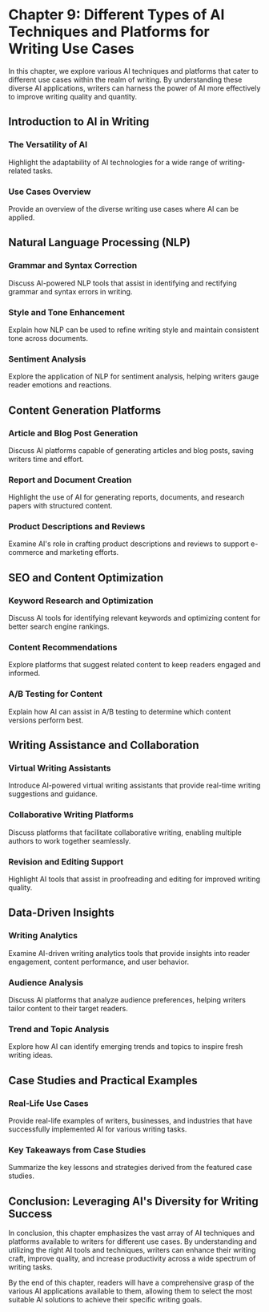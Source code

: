 Chapter 9: Different Types of AI Techniques and Platforms for Writing Use Cases
===============================================================================

In this chapter, we explore various AI techniques and platforms that cater to different use cases within the realm of writing. By understanding these diverse AI applications, writers can harness the power of AI more effectively to improve writing quality and quantity.

Introduction to AI in Writing
-----------------------------

### The Versatility of AI

Highlight the adaptability of AI technologies for a wide range of writing-related tasks.

### Use Cases Overview

Provide an overview of the diverse writing use cases where AI can be applied.

Natural Language Processing (NLP)
---------------------------------

### Grammar and Syntax Correction

Discuss AI-powered NLP tools that assist in identifying and rectifying grammar and syntax errors in writing.

### Style and Tone Enhancement

Explain how NLP can be used to refine writing style and maintain consistent tone across documents.

### Sentiment Analysis

Explore the application of NLP for sentiment analysis, helping writers gauge reader emotions and reactions.

Content Generation Platforms
----------------------------

### Article and Blog Post Generation

Discuss AI platforms capable of generating articles and blog posts, saving writers time and effort.

### Report and Document Creation

Highlight the use of AI for generating reports, documents, and research papers with structured content.

### Product Descriptions and Reviews

Examine AI's role in crafting product descriptions and reviews to support e-commerce and marketing efforts.

SEO and Content Optimization
----------------------------

### Keyword Research and Optimization

Discuss AI tools for identifying relevant keywords and optimizing content for better search engine rankings.

### Content Recommendations

Explore platforms that suggest related content to keep readers engaged and informed.

### A/B Testing for Content

Explain how AI can assist in A/B testing to determine which content versions perform best.

Writing Assistance and Collaboration
------------------------------------

### Virtual Writing Assistants

Introduce AI-powered virtual writing assistants that provide real-time writing suggestions and guidance.

### Collaborative Writing Platforms

Discuss platforms that facilitate collaborative writing, enabling multiple authors to work together seamlessly.

### Revision and Editing Support

Highlight AI tools that assist in proofreading and editing for improved writing quality.

Data-Driven Insights
--------------------

### Writing Analytics

Examine AI-driven writing analytics tools that provide insights into reader engagement, content performance, and user behavior.

### Audience Analysis

Discuss AI platforms that analyze audience preferences, helping writers tailor content to their target readers.

### Trend and Topic Analysis

Explore how AI can identify emerging trends and topics to inspire fresh writing ideas.

Case Studies and Practical Examples
-----------------------------------

### Real-Life Use Cases

Provide real-life examples of writers, businesses, and industries that have successfully implemented AI for various writing tasks.

### Key Takeaways from Case Studies

Summarize the key lessons and strategies derived from the featured case studies.

Conclusion: Leveraging AI's Diversity for Writing Success
---------------------------------------------------------

In conclusion, this chapter emphasizes the vast array of AI techniques and platforms available to writers for different use cases. By understanding and utilizing the right AI tools and techniques, writers can enhance their writing craft, improve quality, and increase productivity across a wide spectrum of writing tasks.

By the end of this chapter, readers will have a comprehensive grasp of the various AI applications available to them, allowing them to select the most suitable AI solutions to achieve their specific writing goals.
